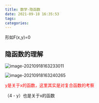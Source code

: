 ```yaml
---
title: 数学-隐函数
date: 2021-09-18 16:35:53
tags:
categories:
---
```


 形如F(x,y)=0

## 隐函数的理解

![image-20210918163233011](https://picgo-freejim.oss-cn-beijing.aliyuncs.com/to_upload/image-20210918163233011.png)

![image-20210918163240265](https://picgo-freejim.oss-cn-beijing.aliyuncs.com/to_upload/image-20210918163240265.png)

<font color=red>y是关于x的函数，这里其实是对复合函数的考察</font>

（4 - y）也是关于x的函数

